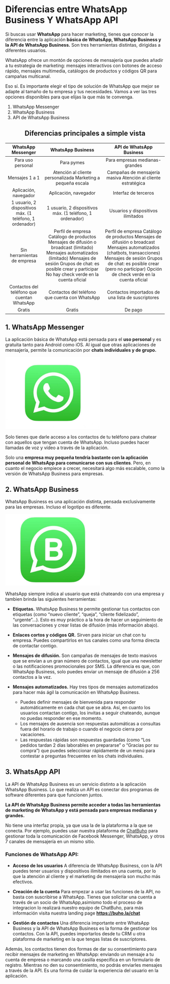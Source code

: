 # Diferencias entre WhatsApp Business Y WhatsApp API

Si buscas usar **WhatsApp** para hacer marketing, tienes que conocer la diferencia entre la aplicación **básica de WhatsApp, WhatsApp Business y la API de WhatsApp Business.** Son tres herramientas distintas, dirigidas a diferentes usuarios.

WhatsApp ofrece un montón de opciones de mensajería que puedes añadir a tu estrategia de marketing: mensajes interactivos con botones de acceso rápido, mensajes multimedia, catálogos de productos y códigos QR para campañas multicanal. 

Eso sí. Es importante elegir el tipo de solución de WhatsApp que mejor se adapte al tamaño de tu empresa y tus necesidades. Vamos a ver las tres opciones disponibles para que elijas la que más te convenga.

1. WhatsApp Messenger
2. WhatsApp Business
3. API de WhatsApp Business

## <center> Diferencias principales a simple vista</center>

|                    WhatsApp Messenger                    	|                                                                                                        WhatsApp Business                                                                                                       	|                                                                                                            API de WhatsApp Business                                                                                                            	|
|:--------------------------------------------------------:	|:------------------------------------------------------------------------------------------------------------------------------------------------------------------------------------------------------------------------------:	|:----------------------------------------------------------------------------------------------------------------------------------------------------------------------------------------------------------------------------------------------:	|
|                     Para uso personal                    	|                                                                                                           Para pymes                                                                                                           	|                                                                                                         Para empresas medianas-grandes                                                                                                         	|
|                      Mensajes 1 a 1                      	|                                                                                  Atención al cliente personalizada Marketing a pequeña escala                                                                                  	|                                                                                          Campañas de mensajería masiva Atención al cliente estratégica                                                                                         	|
|                   Aplicación, navegador                  	|                                                                                                      Aplicación, navegador                                                                                                     	|                                                                                                              Interfaz de terceros                                                                                                              	|
| 1 usuario, 2 dispositivos máx. (1 teléfono, 1 ordenador) 	|                                                                                    1 usuario, 2 dispositivos máx. (1 teléfono, 1 ordenador)                                                                                    	|                                                                                                       Usuarios y dispositivos ilimitados                                                                                                       	|
|                Sin herramientas de empresa               	| Perfil de empresa Catálogo de productos Mensajes de difusión o broadcast (limitado) Mensajes automatizados (limitado) Mensajes de sesión Grupos de chat: es posible crear y participar No hay check verde en la cuenta oficial 	| Perfil de empresa Catálogo de productos Mensajes de difusión o broadcast  Mensajes automatizados (chatbots, transacciones) Mensajes de sesión Grupos de chat: es posible crear (pero no participar) Opción de check verde en la cuenta oficial 	|
|        Contactos del teléfono que cuentan WhatsApp       	|                                                                                         Contactos del teléfono que cuenta con WhatsApp                                                                                         	|                                                                                                Contactos importados de una lista de suscriptores                                                                                               	|
|                          Gratis                          	|                                                                                                             Gratis                                                                                                             	|                                                                                                                     De pago                                                                                                                    	|

## 1. WhatsApp Messenger
La aplicación básica de WhatsApp está pensada para el **uso personal** y es gratuita tanto para Android como iOS. Al igual que otras aplicaciones de mensajería, permite la comunicación por **chats individuales y de grupo.**

<img src="img/wsp_normal.jpg" width="300px">

Solo tienes que darle acceso a los contactos de tu teléfono para chatear con aquellos que tengan cuenta de WhatsApp. Incluso puedes hacer llamadas de voz y vídeo a través de la aplicación.

Solo una **empresa muy pequeña tendría bastante con la aplicación personal de WhatsApp para comunicarse con sus clientes**. Pero, en cuanto el negocio empiece a crecer, necesitará algo más escalable, como la versión de WhatsApp Business para empresas.

## 2. WhatsApp Business
WhatsApp Business es una aplicación distinta, pensada exclusivamente para las empresas. Incluso el logotipo es diferente.

<img src="img/wsp_messenger.jpg" width="300px">

WhatsApp siempre indica al usuario que está chateando con una empresa y tambien brinda las siguientes herramientas:

* **Etiquetas.** WhatsApp Business te permite gestionar tus contactos con etiquetas (como “nuevo cliente”, “queja”, “cliente fidelizado”, “urgente”…). Esto es muy práctico a la hora de hacer un seguimiento de las conversaciones y crear listas de difusión (más información abajo).
* **Enlaces cortos y códigos QR.** Sirven para iniciar un chat con tu empresa. Puedes compartirlos en tus canales como una forma directa de contactar contigo.
* **Mensajes de difusión.** Son campañas de mensajes de texto masivos que se envían a un gran número de contactos, igual que una newsletter o las notificaciones promocionales por SMS. La diferencia es que, con WhatsApp Business, solo puedes enviar un mensaje de difusión a 256 contactos a la vez. 
* **Mensajes automatizados.** Hay tres tipos de mensajes automatizados para hacer más ágil la comunicación en WhatsApp Business.

  * Puedes definir mensajes de bienvenida para responder automáticamente en cada chat que se abra. Así, en cuanto los usuarios contactan contigo, los invitas a seguir chateando, aunque no puedas responder en ese momento.
  * Los mensajes de ausencia son respuestas automáticas a consultas fuera del horario de trabajo o cuando el negocio cierra por vacaciones.
  * Las respuestas rápidas son respuestas guardadas (como “Los pedidos tardan 2 días laborables en prepararse” o “Gracias por su compra”) que puedes seleccionar rápidamente de un menú para contestar a preguntas frecuentes en los chats individuales.

## 3. WhatsApp API
La API de WhatsApp Business es un servicio distinto a la aplicación WhatsApp Business. Lo que realiza un API es conectar dos programas de software diferentes para que funcionen juntos. 

**La API de WhatsApp Business permite acceder a todas las herramientas de marketing de WhatsApp y está pensada para empresas medianas y grandes.**

No tiene una interfaz propia, ya que usa la de la plataforma a la que se conecta.  Por ejemplo, puedes usar nuestra plataforma de [ChatBuho](#) para gestionar toda la comunicación de Facebook Messenger, WhatsApp, y otros  7 canales de mensajería en un mismo sitio.

### Funciones de WhatsApp API:

* **Acceso de los usuarios**
A diferencia de WhatsApp Business, con la API puedes tener usuarios y dispositivos ilimitados en una cuenta, por lo que la atención al cliente y el marketing de mensajería son mucho más efectivos.

* **Creación de la cuenta**
Para empezar a usar las funciones de la API, no basta con suscribirse a WhatsApp. Tienes que solicitar una cuenta a través de un socio de WhatsApp,asimismo todo el proceso de integracion lo realizará nuestro equipo de ChatBuho, para más información visita nuestra landing page **https://buho.la/chat**

* **Gestión de contactos** 
Una diferencia importante entre WhatsApp Business y la API de WhatsApp Business es la forma de gestionar los contactos. Con la API, puedes importarlos desde tu CRM u otra plataforma de marketing en la que tengas listas de suscriptores. 

Además, los contactos tienen dos formas de dar su consentimiento para recibir mensajes de marketing en WhatsApp: enviando un mensaje a tu cuenta de empresa o marcando una casilla específica en un formulario de registro. Mientras no den su consentimiento, no podrás enviarles mensajes a través de la API. Es una forma de cuidar la experiencia del usuario en la aplicación.


